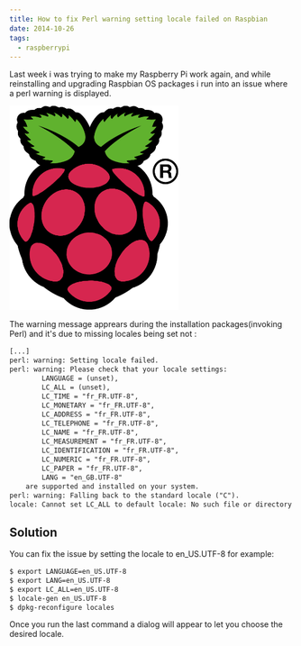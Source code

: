 ```yaml
---
title: How to fix Perl warning setting locale failed on Raspbian
date: 2014-10-26
tags:
  - raspberrypi
---
```

Last week i was trying to make my Raspberry Pi work again, and while reinstalling and upgrading Raspbian OS packages i run into an issue where a perl warning is displayed.

![Raspberry Pi Logo](/assets/posts/rpi-logo.png)

The warning message apprears during the installation packages(invoking Perl) and it's due to missing locales being set not :

```shell
[...]
perl: warning: Setting locale failed.
perl: warning: Please check that your locale settings:
        LANGUAGE = (unset),
        LC_ALL = (unset),
        LC_TIME = "fr_FR.UTF-8",
        LC_MONETARY = "fr_FR.UTF-8",
        LC_ADDRESS = "fr_FR.UTF-8",
        LC_TELEPHONE = "fr_FR.UTF-8",
        LC_NAME = "fr_FR.UTF-8",
        LC_MEASUREMENT = "fr_FR.UTF-8",
        LC_IDENTIFICATION = "fr_FR.UTF-8",
        LC_NUMERIC = "fr_FR.UTF-8",
        LC_PAPER = "fr_FR.UTF-8",
        LANG = "en_GB.UTF-8"
    are supported and installed on your system.
perl: warning: Falling back to the standard locale ("C").
locale: Cannot set LC_ALL to default locale: No such file or directory
```

## Solution
You can fix the issue by setting the locale to en_US.UTF-8 for example:

```shell
$ export LANGUAGE=en_US.UTF-8
$ export LANG=en_US.UTF-8
$ export LC_ALL=en_US.UTF-8
$ locale-gen en_US.UTF-8
$ dpkg-reconfigure locales
```

Once you run the last command a dialog will appear to let you choose the desired locale.